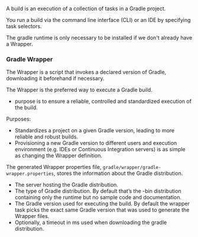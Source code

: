 
A build is an execution of a collection of tasks in a Gradle project. 

You run a build via the command line interface (CLI) or an IDE by specifying task selectors.

The gradle runtime is only necessary to be installed if we don't already have a Wrapper.


### Gradle Wrapper
The Wrapper is a script that invokes a declared version of Gradle, downloading it beforehand if necessary.

The Wrapper is the preferred way to execute a Gradle build.
- purpose is to ensure a reliable, controlled and standardized execution of the build.

Purposes:
- Standardizes a project on a given Gradle version, leading to more reliable and robust builds.
- Provisioning a new Gradle version to different users and execution environment (e.g. IDEs or Continuous Integration servers) is as simple as changing the Wrapper definition.

The generated Wrapper properties file, `gradle/wrapper/gradle-wrapper.properties`, stores the information about the Gradle distribution.
- The server hosting the Gradle distribution.
- The type of Gradle distribution. By default that’s the -bin distribution containing only the runtime but no sample code and documentation.
- The Gradle version used for executing the build. By default the wrapper task picks the exact same Gradle version that was used to generate the Wrapper files.
- Optionally, a timeout in ms used when downloading the gradle distribution.